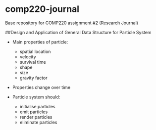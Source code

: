 # comp220-journal
Base repository for COMP220 assignment #2 (Research Journal)

##Design and Application of General Data Structure for Particle System 
* Main properties of particle:
  * spatial location
  * velocity
  * survival  time
  * shape
  * size
  * gravity factor 

* Properties change over time 
* Particle system should:
  * initialise particles
  * emit particles
  * render particles
  * eliminate particles 
  

